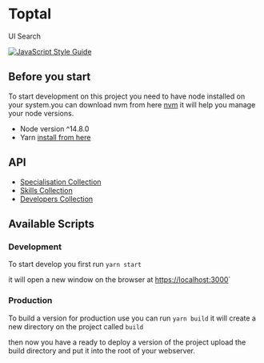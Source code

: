 # Toptal

UI Search

[![JavaScript Style Guide](https://img.shields.io/badge/code_style-standard-brightgreen.svg)](https://standardjs.com)
## Before you start
To start development on this project you need to have node installed on your system.you can download nvm from here [nvm](https://github.com/nvm-sh/nvm) it will help you manage your node versions.
* Node version ^14.8.0
* Yarn [install from here](https://classic.yarnpkg.com/en/docs/install/#debian-stable)
## API
* [Specialisation Collection](https://toptalui.docs.apiary.io/#reference/0/specialisation-collection/list-all-skills)
* [Skills Collection](https://toptalui.docs.apiary.io/#reference/0/skills-collection/list-all-skills)
* [Developers Collection](https://toptalui.docs.apiary.io/#reference/0/developers-collection/get-developers)

## Available Scripts
### Development
To start develop you first run `yarn start`

it will open a new window on the browser at [https://localhost:3000](https://localhost:3000)`
### Production
To build a version for production use you can run `yarn build`
it will create a new directory on the project called `build`

then now you have a ready to deploy a version of the project
upload the build directory and put it into the root of your webserver.
